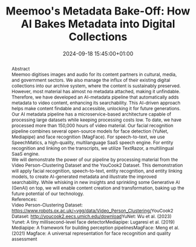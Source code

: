 ---
abstract: '## Abstract

  Meemoo digitises images and audio for its content partners in cultural, media, and
  government sectors. We also manage the influx of their existing digital collections
  into our archive system, where the content is sustainably preserved. However, most
  material has almost no metadata attached, making it unfindable. Therefore, we have
  developed an AI-metadata pipeline that automatically adds metadata to video content,
  enhancing its searchability. This AI-driven approach helps make content findable
  and accessible, unlocking it for future generations.


  Our AI metadata pipeline has a microservice-based architecture capable of processing
  large datasets while keeping processing costs low. To date, we have processed more
  than 150,000 hours of video material. Our facial recognition pipeline combines several
  open-source models for face detection (YuNet, Mediapipe) and face recognition (MagFace).
  For speech-to-text, we use SpeechMatics, a high-quality, multilanguage SaaS speech
  engine. For entity recognition and linking on the transcripts, we utilize TextRazor,
  a multilingual SaaS engine.


  We will demonstrate the power of our pipeline by processing material from the Video
  Person-Clustering Dataset and the YouCook2 Dataset. This demonstration will apply
  facial recognition, speech-to-text, entity recognition, and entity linking models,
  to create AI-generated metadata and illustrate the improved searchability. While
  whisking in new insights and sprinkling some Generative AI (GenAI) on top, we will
  enable content creation and transformation, baking up the future potential of our
  technology.


  ## References:

  - Video Person-Clustering Dataset: https://www.robots.ox.ac.uk/~vgg/data/Video_Person_Clustering/

  - YouCook2 Dataset: http://youcook2.eecs.umich.edu/download

  - YuNet: Wu et al. (2023) Yunet: A tiny millisecond-level face detector

  - Mediapipe: Lugaresi et al. (2019) Mediapipe: A framework for building perception
  pipelines

  - MagFace: Meng et al. (2021) Magface: A universal representation for face recognition
  and quality assessment'
creators:
- Alec Hantson
- Matthias Priem
- Peter Vanden Berghe
date: 2024-09-18 15:45:00+01:00
document_url: null
grand_parent: iPRES
institutions: []
keywords:
- metadata standards and implementation
- from document to data
landing_page_url: ''
language: eng
layout: publication
license: Creative Commons Zero (CC0-1.0)
notes_url: https://docs.google.com/document/d/1tm1sitP5zYVYM6s5NoVLPnb0qA0Zyc-Nx0HOj5APixU/edit#heading=h.aar4tupij1po
parent: iPRES 2024
publication_type: tool demo
size: null
slides_url: ''
source_name: iPRES
stream_url: https://www.archief.vlaanderen.be/archief/records/dossiers/5acb210228ce4315ae650812d056a482329eb83ed2dc42398a51505dc153be81/documents/4d45be085fff4ea5afe21bd5121530e941e01b90f3204f9cb130fb3682839751
title: 'Meemoo''s Metadata Bake-Off: How AI Bakes Metadata into Digital Collections'
year: 2024
---